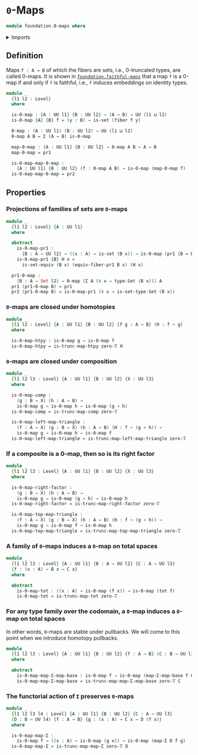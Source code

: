# `0`-Maps

```agda
module foundation.0-maps where
```

<details><summary>Imports</summary>

```agda
open import foundation.dependent-pair-types
open import foundation.universe-levels

open import foundation-core.fibers-of-maps
open import foundation-core.function-types
open import foundation-core.functoriality-dependent-pair-types
open import foundation-core.homotopies
open import foundation-core.sets
open import foundation-core.truncated-maps
open import foundation-core.truncation-levels
```

</details>

## Definition

Maps `f : A → B` of which the fibers are sets, i.e., 0-truncated types, are
called 0-maps. It is shown in
[`foundation.faithful-maps`](foundation.faithful-maps.md) that a map `f` is a
0-map if and only if `f` is faithful, i.e., `f` induces embeddings on identity
types.

```agda
module _
  {l1 l2 : Level}
  where

  is-0-map : {A : UU l1} {B : UU l2} → (A → B) → UU (l1 ⊔ l2)
  is-0-map {A} {B} f = (y : B) → is-set (fiber f y)

  0-map : (A : UU l1) (B : UU l2) → UU (l1 ⊔ l2)
  0-map A B = Σ (A → B) is-0-map

  map-0-map : {A : UU l1} {B : UU l2} → 0-map A B → A → B
  map-0-map = pr1

  is-0-map-map-0-map :
    {A : UU l1} {B : UU l2} (f : 0-map A B) → is-0-map (map-0-map f)
  is-0-map-map-0-map = pr2
```

## Properties

### Projections of families of sets are `0`-maps

```agda
module _
  {l1 l2 : Level} {A : UU l1}
  where

  abstract
    is-0-map-pr1 :
      {B : A → UU l2} → ((x : A) → is-set (B x)) → is-0-map (pr1 {B = B})
    is-0-map-pr1 {B} H x =
      is-set-equiv (B x) (equiv-fiber-pr1 B x) (H x)

  pr1-0-map :
    (B : A → Set l2) → 0-map (Σ A (λ x → type-Set (B x))) A
  pr1 (pr1-0-map B) = pr1
  pr2 (pr1-0-map B) = is-0-map-pr1 (λ x → is-set-type-Set (B x))
```

### `0`-maps are closed under homotopies

```agda
module _
  {l1 l2 : Level} {A : UU l1} {B : UU l2} {f g : A → B} (H : f ~ g)
  where

  is-0-map-htpy : is-0-map g → is-0-map f
  is-0-map-htpy = is-trunc-map-htpy zero-𝕋 H
```

### `0`-maps are closed under composition

```agda
module _
  {l1 l2 l3 : Level} {A : UU l1} {B : UU l2} {X : UU l3}
  where

  is-0-map-comp :
    (g : B → X) (h : A → B) →
    is-0-map g → is-0-map h → is-0-map (g ∘ h)
  is-0-map-comp = is-trunc-map-comp zero-𝕋

  is-0-map-left-map-triangle :
    (f : A → X) (g : B → X) (h : A → B) (H : f ~ (g ∘ h)) →
    is-0-map g → is-0-map h → is-0-map f
  is-0-map-left-map-triangle = is-trunc-map-left-map-triangle zero-𝕋
```

### If a composite is a 0-map, then so is its right factor

```agda
module _
  {l1 l2 l3 : Level} {A : UU l1} {B : UU l2} {X : UU l3}
  where

  is-0-map-right-factor :
    (g : B → X) (h : A → B) →
    is-0-map g → is-0-map (g ∘ h) → is-0-map h
  is-0-map-right-factor = is-trunc-map-right-factor zero-𝕋

  is-0-map-top-map-triangle :
    (f : A → X) (g : B → X) (h : A → B) (H : f ~ (g ∘ h)) →
    is-0-map g → is-0-map f → is-0-map h
  is-0-map-top-map-triangle = is-trunc-map-top-map-triangle zero-𝕋
```

### A family of `0`-maps induces a `0`-map on total spaces

```agda
module _
  {l1 l2 l3 : Level} {A : UU l1} {B : A → UU l2} {C : A → UU l3}
  {f : (x : A) → B x → C x}
  where

  abstract
    is-0-map-tot : ((x : A) → is-0-map (f x)) → is-0-map (tot f)
    is-0-map-tot = is-trunc-map-tot zero-𝕋
```

### For any type family over the codomain, a `0`-map induces a `0`-map on total spaces

In other words, `0`-maps are stable under pullbacks. We will come to this point
when we introduce homotopy pullbacks.

```agda
module _
  {l1 l2 l3 : Level} {A : UU l1} {B : UU l2} {f : A → B} (C : B → UU l3)
  where

  abstract
    is-0-map-map-Σ-map-base : is-0-map f → is-0-map (map-Σ-map-base f C)
    is-0-map-map-Σ-map-base = is-trunc-map-map-Σ-map-base zero-𝕋 C
```

### The functorial action of `Σ` preserves `0`-maps

```agda
module _
  {l1 l2 l3 l4 : Level} {A : UU l1} {B : UU l2} {C : A → UU l3}
  (D : B → UU l4) {f : A → B} {g : (x : A) → C x → D (f x)}
  where

  is-0-map-map-Σ :
    is-0-map f → ((x : A) → is-0-map (g x)) → is-0-map (map-Σ D f g)
  is-0-map-map-Σ = is-trunc-map-map-Σ zero-𝕋 D
```
